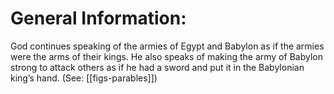 # General Information:

God continues speaking of the armies of Egypt and Babylon as if the armies were the arms of their kings. He also speaks of making the army of Babylon strong to attack others as if he had a sword and put it in the Babylonian king’s hand. (See: [[figs-parables]])